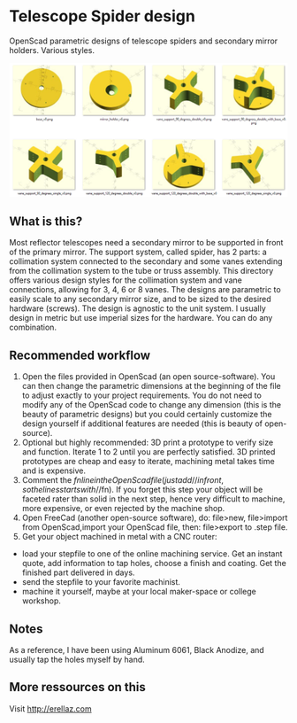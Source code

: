 # Telescope Spider design
OpenScad parametric designs of telescope spiders and secondary mirror holders. Various styles. 

![Vanes styles](Vanes_styles.PNG)

## What is this?
Most reflector telescopes need a secondary mirror to be supported in front of the primary mirror. The support system, called spider, has 2 parts: a collimation system connected to the secondary and some vanes extending from the collimation system to the tube or truss assembly.
This directory offers various design styles for the collimation system and vane connections, allowing for 3, 4, 6 or 8 vanes.
The designs are parametric to easily scale to any secondary mirror size, and to be sized to the desired hardware (screws). The design is agnostic to the unit system. I usually design in metric but use imperial sizes for the hardware. You can do any combination.

## Recommended workflow
1. Open the files provided in OpenScad (an open source-software). You can then change the parametric dimensions at the beginning of the file to adjust exactly to your project requirements. You do not need to modify any of the OpenScad code to change any dimension (this is the beauty of parametric designs) but you could certainly customize the design yourself if additional features are needed (this is beauty of open-source).
2. Optional but highly recommended: 3D print a prototype to verify size and function. Iterate 1 to 2 until you are perfectly satisfied. 3D printed prototypes are cheap and easy to iterate, machining metal takes time and is expensive.
3. Comment the $fn line in the OpenScad file (just add // in front, so the lines starts with //$fn). If you forget this step your object will be faceted rater than solid in the next step, hence very difficult to machine, more expensive, or even rejected by the machine shop.
4. Open FreeCad (another open-source software), do: file>new, file>import from OpenScad,import your OpenScad file, then: file>export to .step file.
5. Get your object machined in metal with a CNC router:
  - load your stepfile to one of the online machining service. Get an instant quote, add information to tap holes, choose a finish and coating. Get the finished part delivered in days.
  - send the stepfile to your favorite machinist.
  - machine it yourself, maybe at your local maker-space or college workshop.

## Notes
As a reference, I have been using Aluminum 6061, Black Anodize, and usually tap the holes myself by hand.

## More ressources on this
Visit http://erellaz.com

